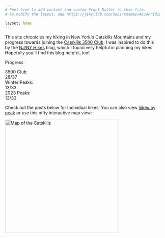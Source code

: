 ```yaml
---
# Feel free to add content and custom Front Matter to this file.
# To modify the layout, see https://jekyllrb.com/docs/themes/#overriding-theme-defaults

layout: home
---
```


This site chronicles my hiking in New York's Catskills Mountains and my progress towards joining the [Catskills 3500 Club][club]. I was inspired to do this by the [NJ/NY Hikes][njny] blog, which I found very helpful in planning my hikes. Hopefully you'll find this blog helpful, too!

Progress:

<div id="progress">
    <div class="progress-label">3500 Club:</div>
    <div id="progress-3500" class="progress-bar">
        <!--progress-3500-->
        <span class="winter complete" title="Slide (Winter)"></span>
        <span class="winter complete" title="Balsam (Winter)"></span>
        <span class="winter complete" title="Blackhead (Winter)"></span>
        <span class="winter complete" title="Panther (Winter)"></span>
        <span class="3500 complete" title="Peekamoose"></span>
        <span class="3500 complete" title="Hunter"></span>
        <span class="3500 complete" title="Wittenberg"></span>
        <span class="3500 complete" title="Slide"></span>
        <span class="3500 complete" title="Blackhead"></span>
        <span class="3500 complete" title="Indian Head"></span>
        <span class="3500 complete" title="Southwest Hunter"></span>
        <span class="3500 complete" title="Rocky"></span>
        <span class="3500 complete" title="Plateau"></span>
        <span class="3500 complete" title="Table"></span>
        <span class="3500 complete" title="Kaaterskill High Peak"></span>
        <span class="3500 complete" title="Windham"></span>
        <span class="3500 complete" title="Thomas Cole"></span>
        <span class="3500 complete" title="Vly"></span>
        <span class="3500 complete" title="Fir"></span>
        <span class="3500 complete" title="Twin"></span>
        <span class="3500 complete" title="Cornell"></span>
        <span class="3500 complete" title="Sugarloaf"></span>
        <span class="3500 complete" title="Balsam"></span>
        <span class="3500 complete" title="Friday"></span>
        <span class="3500 complete" title="Black Dome"></span>
        <span class="3500 complete" title="Lone"></span>
        <span class="3500 complete" title="Bearpen"></span>
        <span class="3500 complete" title="Balsam Cap"></span>
        <span class="3500 incomplete" title="Eagle"></span>
        <span class="3500 incomplete" title="Balsam Lake"></span>
        <span class="3500 incomplete" title="Westkill"></span>
        <span class="3500 incomplete" title="Panther"></span>
        <span class="3500 incomplete" title="North Dome"></span>
        <span class="3500 incomplete" title="Rusk"></span>
        <span class="3500 incomplete" title="Big Indian"></span>
        <span class="3500 incomplete" title="Sherrill"></span>
        <span class="3500 incomplete" title="Halcott"></span>
        <span class="summary">28/37</span>
        <!--/progress-3500-->
    </div>
    <div class="progress-label">Winter Peaks:</div>
    <div id="progress-winter" class="progress-bar">
        <!--progress-winter-->
        <span class="winter complete" title="Slide"></span>
        <span class="winter complete" title="Blackhead"></span>
        <span class="winter complete" title="Friday"></span>
        <span class="winter complete" title="Balsam"></span>
        <span class="winter complete" title="Table"></span>
        <span class="winter complete" title="Panther"></span>
        <span class="winter complete" title="Peekamoose"></span>
        <span class="winter complete" title="Vly"></span>
        <span class="winter complete" title="Fir"></span>
        <span class="winter complete" title="Lone"></span>
        <span class="winter complete" title="Bearpen"></span>
        <span class="winter complete" title="Rocky"></span>
        <span class="winter complete" title="Balsam Cap"></span>
        <span class="winter incomplete" title="Westkill"></span>
        <span class="winter incomplete" title="Rusk"></span>
        <span class="winter incomplete" title="Hunter"></span>
        <span class="winter incomplete" title="Wittenberg"></span>
        <span class="winter incomplete" title="Eagle"></span>
        <span class="winter incomplete" title="Indian Head"></span>
        <span class="winter incomplete" title="North Dome"></span>
        <span class="winter incomplete" title="Southwest Hunter"></span>
        <span class="winter incomplete" title="Sherrill"></span>
        <span class="winter incomplete" title="Plateau"></span>
        <span class="winter incomplete" title="Windham"></span>
        <span class="winter incomplete" title="Kaaterskill High Peak"></span>
        <span class="winter incomplete" title="Thomas Cole"></span>
        <span class="winter incomplete" title="Twin"></span>
        <span class="winter incomplete" title="Cornell"></span>
        <span class="winter incomplete" title="Balsam Lake"></span>
        <span class="winter incomplete" title="Sugarloaf"></span>
        <span class="winter incomplete" title="Black Dome"></span>
        <span class="winter incomplete" title="Big Indian"></span>
        <span class="winter incomplete" title="Halcott"></span>
        <span class="summary">13/33</span>
        <!--/progress-winter-->
    </div>
    <div class="progress-label">2023 Peaks:</div>
    <div id="progress-2023" class="progress-bar">
        <!--progress-2023-->
        <span class="complete" title="Slide"></span>
        <span class="complete" title="Blackhead"></span>
        <span class="complete" title="Friday"></span>
        <span class="complete" title="Balsam"></span>
        <span class="complete" title="Table"></span>
        <span class="complete" title="Panther"></span>
        <span class="complete" title="Peekamoose"></span>
        <span class="complete" title="Vly"></span>
        <span class="complete" title="Fir"></span>
        <span class="complete" title="Lone"></span>
        <span class="complete" title="Bearpen"></span>
        <span class="complete" title="Rocky"></span>
        <span class="complete" title="Balsam Cap"></span>
        <span class="incomplete" title="Westkill"></span>
        <span class="incomplete" title="Rusk"></span>
        <span class="incomplete" title="Hunter"></span>
        <span class="incomplete" title="Wittenberg"></span>
        <span class="incomplete" title="Eagle"></span>
        <span class="incomplete" title="Indian Head"></span>
        <span class="incomplete" title="North Dome"></span>
        <span class="incomplete" title="Southwest Hunter"></span>
        <span class="incomplete" title="Sherrill"></span>
        <span class="incomplete" title="Plateau"></span>
        <span class="incomplete" title="Windham"></span>
        <span class="incomplete" title="Kaaterskill High Peak"></span>
        <span class="incomplete" title="Thomas Cole"></span>
        <span class="incomplete" title="Twin"></span>
        <span class="incomplete" title="Cornell"></span>
        <span class="incomplete" title="Balsam Lake"></span>
        <span class="incomplete" title="Sugarloaf"></span>
        <span class="incomplete" title="Black Dome"></span>
        <span class="incomplete" title="Big Indian"></span>
        <span class="incomplete" title="Halcott"></span>
        <span class="summary">13/33</span>
        <!--/progress-2023-->
    </div>
</div>

Check out the posts below for individual hikes. You can also view [hikes by peak] or use this nifty interactive map view:

[<img src="/catskills/assets/img/map-preview.png" width="368" height="368" alt="Map of the Catskills">](map/)

[club]: http://catskill-3500-club.org/
[njny]: https://www.njnyhikes.com/p/map.html
[hikes by peak]: peaks.html
